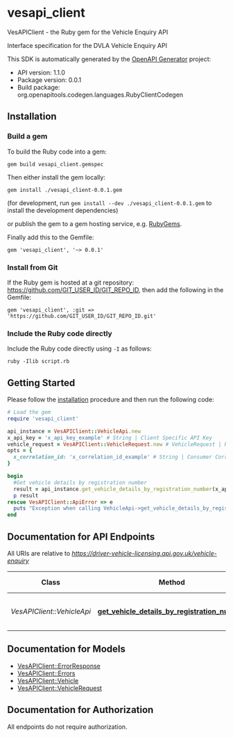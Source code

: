 # vesapi_client

VesAPIClient - the Ruby gem for the Vehicle Enquiry API

Interface specification for the DVLA Vehicle Enquiry API

This SDK is automatically generated by the [OpenAPI Generator](https://openapi-generator.tech) project:

- API version: 1.1.0
- Package version: 0.0.1
- Build package: org.openapitools.codegen.languages.RubyClientCodegen

## Installation

### Build a gem

To build the Ruby code into a gem:

```shell
gem build vesapi_client.gemspec
```

Then either install the gem locally:

```shell
gem install ./vesapi_client-0.0.1.gem
```

(for development, run `gem install --dev ./vesapi_client-0.0.1.gem` to install the development dependencies)

or publish the gem to a gem hosting service, e.g. [RubyGems](https://rubygems.org/).

Finally add this to the Gemfile:

    gem 'vesapi_client', '~> 0.0.1'

### Install from Git

If the Ruby gem is hosted at a git repository: https://github.com/GIT_USER_ID/GIT_REPO_ID, then add the following in the Gemfile:

    gem 'vesapi_client', :git => 'https://github.com/GIT_USER_ID/GIT_REPO_ID.git'

### Include the Ruby code directly

Include the Ruby code directly using `-I` as follows:

```shell
ruby -Ilib script.rb
```

## Getting Started

Please follow the [installation](#installation) procedure and then run the following code:

```ruby
# Load the gem
require 'vesapi_client'

api_instance = VesAPIClient::VehicleApi.new
x_api_key = 'x_api_key_example' # String | Client Specific API Key
vehicle_request = VesAPIClient::VehicleRequest.new # VehicleRequest | Registration number of the vehicle to find details for
opts = {
  x_correlation_id: 'x_correlation_id_example' # String | Consumer Correlation ID
}

begin
  #Get vehicle details by registration number
  result = api_instance.get_vehicle_details_by_registration_number(x_api_key, vehicle_request, opts)
  p result
rescue VesAPIClient::ApiError => e
  puts "Exception when calling VehicleApi->get_vehicle_details_by_registration_number: #{e}"
end

```

## Documentation for API Endpoints

All URIs are relative to *https://driver-vehicle-licensing.api.gov.uk/vehicle-enquiry*

Class | Method | HTTP request | Description
------------ | ------------- | ------------- | -------------
*VesAPIClient::VehicleApi* | [**get_vehicle_details_by_registration_number**](docs/VehicleApi.md#get_vehicle_details_by_registration_number) | **POST** /v1/vehicles | Get vehicle details by registration number


## Documentation for Models

 - [VesAPIClient::ErrorResponse](docs/ErrorResponse.md)
 - [VesAPIClient::Errors](docs/Errors.md)
 - [VesAPIClient::Vehicle](docs/Vehicle.md)
 - [VesAPIClient::VehicleRequest](docs/VehicleRequest.md)


## Documentation for Authorization

 All endpoints do not require authorization.

